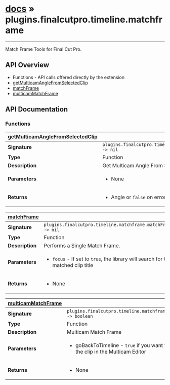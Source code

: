 # [docs](index.md) » plugins.finalcutpro.timeline.matchframe
---

Match Frame Tools for Final Cut Pro.

## API Overview
* Functions - API calls offered directly by the extension
 * [getMulticamAngleFromSelectedClip](#getMulticamAngleFromSelectedClip)
 * [matchFrame](#matchFrame)
 * [multicamMatchFrame](#multicamMatchFrame)

## API Documentation

### Functions

| [getMulticamAngleFromSelectedClip](#getMulticamAngleFromSelectedClip)         |                                                                                     |
| --------------------------------------------|-------------------------------------------------------------------------------------|
| **Signature**                               | `plugins.finalcutpro.timeline.matchframe.getMulticamAngleFromSelectedClip() -> nil`                                                                    |
| **Type**                                    | Function                                                                     |
| **Description**                             | Get Multicam Angle From Selected Clip                                                                     |
| **Parameters**                              | <ul><li>None</li></ul> |
| **Returns**                                 | <ul><li>Angle or `false` on error</li></ul>          |

| [matchFrame](#matchFrame)         |                                                                                     |
| --------------------------------------------|-------------------------------------------------------------------------------------|
| **Signature**                               | `plugins.finalcutpro.timeline.matchframe.matchFrame() -> nil`                                                                    |
| **Type**                                    | Function                                                                     |
| **Description**                             | Performs a Single Match Frame.                                                                     |
| **Parameters**                              | <ul><li>`focus`	- If set to `true`, the library will search for the matched clip title</li></ul> |
| **Returns**                                 | <ul><li>None</li></ul>          |

| [multicamMatchFrame](#multicamMatchFrame)         |                                                                                     |
| --------------------------------------------|-------------------------------------------------------------------------------------|
| **Signature**                               | `plugins.finalcutpro.timeline.matchframe.multicamMatchFrame(goBackToTimeline) -> boolean`                                                                    |
| **Type**                                    | Function                                                                     |
| **Description**                             | Multicam Match Frame                                                                     |
| **Parameters**                              | <ul><li>goBackToTimeline - `true` if you want to go back to the timeline after opening the clip in the Multicam Editor</li></ul> |
| **Returns**                                 | <ul><li>None</li></ul>          |

